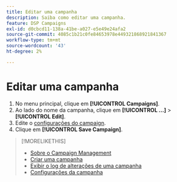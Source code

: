 ```yaml
---
title: Editar uma campanha
description: Saiba como editar uma campanha.
feature: DSP Campaigns
exl-id: d0cbcd11-138a-41be-a027-e5e49e24afa2
source-git-commit: 4085c1b21c0fe84653978e449321868921841367
workflow-type: tm+mt
source-wordcount: '43'
ht-degree: 2%

---
```


# Editar uma campanha

1. No menu principal, clique em **[!UICONTROL Campaigns]**.
1. Ao lado do nome da campanha, clique em  **[!UICONTROL ...]** > **[!UICONTROL Edit]**.
1. Edite o [configurações do campaign](campaign-settings.md).
1. Clique em **[!UICONTROL Save Campaign]**.

>[!MORELIKETHIS]
>
>* [Sobre o Campaign Management](campaign-about.md)
>* [Criar uma campanha](campaign-create.md)
>* [Exibir o log de alterações de uma campanha](campaign-change-log.md)
>* [Configurações da campanha](campaign-settings.md)

